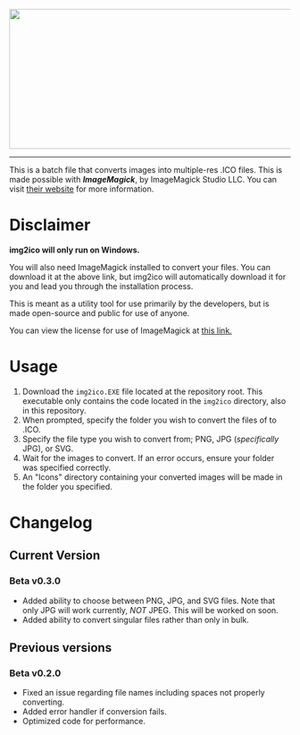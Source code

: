<p align="center"> 
    <img src="https://user-images.githubusercontent.com/38049304/193378048-5556ab90-ea0d-4781-8944-18c3a6b3afb9.png" width=750 height=250>
</p>

---

 This is a batch file that converts images into multiple-res .ICO files. This is made possible with ***ImageMagick***, by ImageMagick Studio LLC. You can visit [their website](https://imagemagick.org/script/index.php) for more information.
 
# Disclaimer
 **img2ico will only run on Windows.**
 
 You will also need ImageMagick installed to convert your files. You can download it at the above link, but img2ico will automatically download it for you and lead you through the installation process.

 This is meant as a utility tool for use primarily by the developers, but is made open-source and public for use of anyone.

 You can view the license for use of ImageMagick at [this link.](https://imagemagick.org/script/license.php)

# Usage
 1. Download the `img2ico.EXE` file located at the repository root. This executable only contains the code located in the `img2ico` directory, also in this repository.
 2. When prompted, specify the folder you wish to convert the files of to .ICO.
 3. Specify the file type you wish to convert from; PNG, JPG (*specifically* JPG), or SVG.
 4. Wait for the images to convert. If an error occurs, ensure your folder was specified correctly.
 5. An "Icons" directory containing your converted images will be made in the folder you specified.

# Changelog

## Current Version

### Beta v0.3.0

- Added ability to choose between PNG, JPG, and SVG files. Note that only JPG will work currently, *NOT* JPEG. This will be worked on soon.
- Added ability to convert singular files rather than only in bulk.

## Previous versions

### Beta v0.2.0

 - Fixed an issue regarding file names including spaces not properly converting.
 - Added error handler if conversion fails.
 - Optimized code for performance.